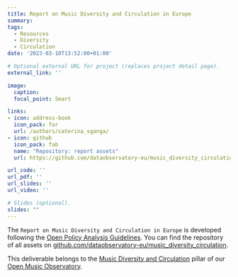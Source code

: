 ```yaml
---
title: Report on Music Diversity and Circulation in Europe
summary: 
tags:
  - Resources
  - Diversity
  - Circulation
date: '2023-03-10T13:52:00+01:00'

# Optional external URL for project (replaces project detail page).
external_link: ''

image:
  caption: 
  focal_point: Smart

links:
- icon: address-book
  icon_pack: far
  url: /authors/caterina_sganga/
- icon: github
  icon_pack: fab
  name: "Repository: report assets"
  url: https://github.com/dataobservatory-eu/music_diversity_circulation

url_code: ''
url_pdf: ''
url_slides: ''
url_video: ''

# Slides (optional).
slides: ""
---
```


The `Report on Music Diversity and Circulation in Europe` is developed following the [Open Policy Analysis Guidelines](/resources/opa/).  You can find the repository of all assets on [github.com/dataobservatory-eu/music_diversity_circulation](https://github.com/dataobservatory-eu/music_diversity_circulation).

This deliverable belongs to the [Music Diversity and Circulation](https://music.dataobservatory.eu/pillar/diversity-circulation/) pillar of our [Open Music Observatory](/resources/open_music_observatory/).